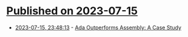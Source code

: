 # [Published on 2023-07-15](index.md)

* [2023-07-15, 23:48:13](https://lobste.rs/s/j65fea/ada_outperforms_assembly_case_study) - [Ada Outperforms Assembly: A Case Study](https://www2.seas.gwu.edu/~adagroup/sigada-website/lawlis.html)
